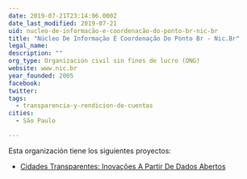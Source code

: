 ```yaml
---
date: 2019-07-21T23:14:06.000Z
date_last_modified: 2019-07-21
uid: nucleo-de-informacão-e-coordenacão-do-ponto-br-nic-br
title: "Núcleo De Informação E Coordenação Do Ponto Br - Nic.Br"
legal_name: 
description: ""
org_type: Organización civil sin fines de lucro (ONG)
website: www.nic.br
year_founded: 2005
facebook: 
twitter: 
tags:
  - transparencia-y-rendicion-de-cuentas
cities: 
  - São Paulo

---
```


Esta organización tiene los siguientes proyectos:

- [Cidades Transparentes: Inovações A Partir De Dados Abertos](/proyectos/cidades-transparentes-inovacões-a-partir-de-dados-abertos)
